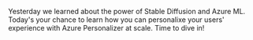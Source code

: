 Yesterday we learned about the power of Stable Diffusion and Azure ML. Today's your chance to learn how you can personalixe your users' experience with Azure Personalizer at scale. Time to dive in!